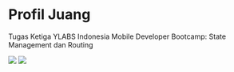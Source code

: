 # Profil Juang

Tugas Ketiga YLABS Indonesia Mobile Developer Bootcamp: State Management dan Routing

![](https://github.com/YLab-Mobile-Dev-Bootcamp/karuniaperjuangan-task2danseterusnya/blob/main/SS2.jpg)
![](https://github.com/YLab-Mobile-Dev-Bootcamp/karuniaperjuangan-task2danseterusnya/blob/main/SS3.jpg)
